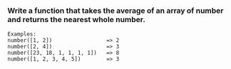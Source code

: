 ### Write a function that takes the average of an array of number and returns the nearest whole number.
 ```
 Examples:
 number([1, 2])                 => 2
 number([2, 4])                 => 3
 number([23, 18, 1, 1, 1, 1])   => 8
 number([1, 2, 3, 4, 5])        => 3
```
